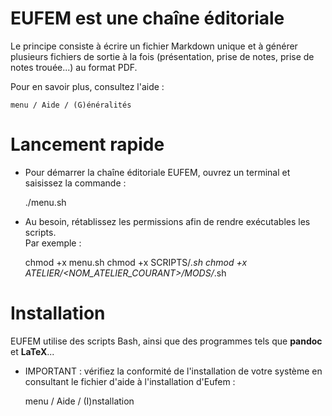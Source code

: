 # EUFEM est une chaîne éditoriale

Le principe consiste à écrire un fichier Markdown unique et à générer 
plusieurs fichiers de sortie à la fois (présentation, prise de notes, 
prise de notes trouée...) au format PDF.

Pour en savoir plus, consultez l'aide : 

	menu / Aide / (G)énéralités 

# Lancement rapide

+ Pour démarrer la chaîne éditoriale EUFEM, ouvrez un terminal et 
saisissez la commande :

	./menu.sh

+ Au besoin, rétablissez les permissions afin de rendre exécutables  les scripts.  
Par exemple :

	chmod +x menu.sh
	chmod +x SCRIPTS/*.sh
	chmod +x ATELIER/<NOM_ATELIER_COURANT>/MODS/*.sh

# Installation

EUFEM utilise des scripts Bash, ainsi que des programmes tels que 
**pandoc** et **LaTeX**...

+ IMPORTANT : vérifiez la conformité de l'installation de votre système 
en consultant le fichier d'aide à l'installation d'Eufem : 

	menu / Aide / (I)nstallation 


